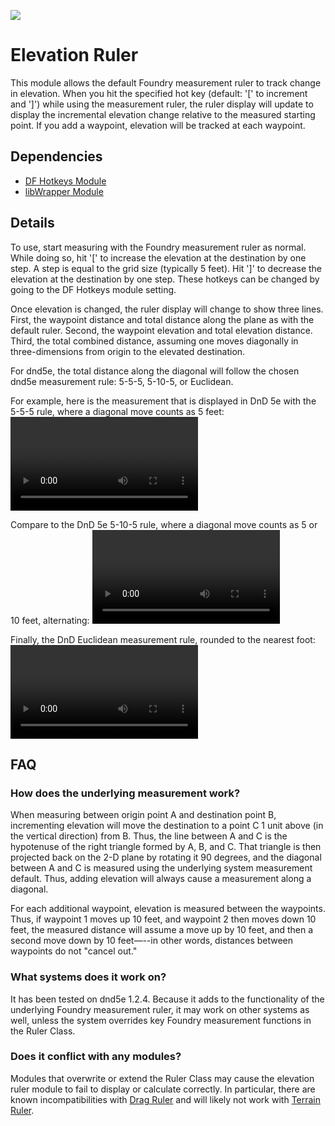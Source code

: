 ![](https://img.shields.io/badge/Foundry-v0.7.9-informational)

# Elevation Ruler

This module allows the default Foundry measurement ruler to track change in elevation. When you hit the specified hot key (default: '[' to increment and ']') while using the measurement ruler, the ruler display will update to display the incremental elevation change relative to the measured starting point. If you add a waypoint, elevation will be tracked at each waypoint.

## Dependencies

- [DF Hotkeys Module ](https://github.com/flamewave000/dragonflagon-fvtt/tree/master/lib-df-hotkeys)
- [libWrapper Module](https://github.com/ruipin/fvtt-lib-wrapper)

## Details

To use, start measuring with the Foundry measurement ruler as normal. While doing so, hit '[' to increase the elevation at the destination by one step. A step is equal to the grid size (typically 5 feet). Hit ']' to decrease the elevation at the destination by one step. These hotkeys can be changed by going to the DF Hotkeys module setting.

Once elevation is changed, the ruler display will change to show three lines. First, the waypoint distance and total distance along the plane as with the default ruler. Second, the waypoint elevation and total elevation distance. Third, the total combined distance, assuming one moves diagonally in three-dimensions from origin to the elevated destination.

For dnd5e, the total distance along the diagonal will follow the chosen dnd5e measurement rule: 5-5-5, 5-10-5, or Euclidean. 

For example, here is the measurement that is displayed in DnD 5e with the 5-5-5 rule, where a diagonal move counts as 5 feet:
![Demonstrate DnD 5e 5-5-5 Measurement](https://github.com/caewok/fvtt-elevation-ruler/blob/6cc09a53f49973eb03dbf9581104a3ea7ffe9561/media/measurement_dnd_5-5-5.webm)

Compare to the DnD 5e 5-10-5 rule, where a diagonal move counts as 5 or 10 feet, alternating: 
![Demonstrate DnD 5e 5-10-5 Measurement](https://github.com/caewok/fvtt-elevation-ruler/blob/6cc09a53f49973eb03dbf9581104a3ea7ffe9561/media/measurement_dnd_5-10-5.webm)

Finally, the DnD Euclidean measurement rule, rounded to the nearest foot:
![Demonstrate DnD 5e Euclidean](https://github.com/caewok/fvtt-elevation-ruler/blob/6cc09a53f49973eb03dbf9581104a3ea7ffe9561/media/measurement_dnd_euclidian.webm)

## FAQ

### How does the underlying measurement work?

When measuring between origin point A and destination point B, incrementing elevation will move the destination to a point C 1 unit above (in the vertical direction) from B. Thus, the line between A and C is the hypotenuse of the right triangle formed by A, B, and C. That triangle is then projected back on the 2-D plane by rotating it 90 degrees, and the diagonal between A and C is measured using the underlying system measurement default. Thus, adding elevation will always cause a measurement along a diagonal.

For each additional waypoint, elevation is measured between the waypoints. Thus, if waypoint 1 moves up 10 feet, and waypoint 2 then moves down 10 feet, the measured distance will assume a move up by 10 feet, and then a second move down by 10 feet—--in other words, distances between waypoints do not "cancel out."

### What systems does it work on? 

It has been tested on dnd5e 1.2.4. Because it adds to the functionality of the underlying Foundry measurement ruler, it may work on other systems as well, unless the system overrides key Foundry measurement functions in the Ruler Class.

### Does it conflict with any modules?

Modules that overwrite or extend the Ruler Class may cause the elevation ruler module to fail to display or calculate correctly. In particular, there are known incompatibilities with [Drag Ruler](https://github.com/manuelVo/foundryvtt-drag-ruler) and will likely not work with [Terrain Ruler](https://github.com/manuelVo/foundryvtt-terrain-ruler). 


